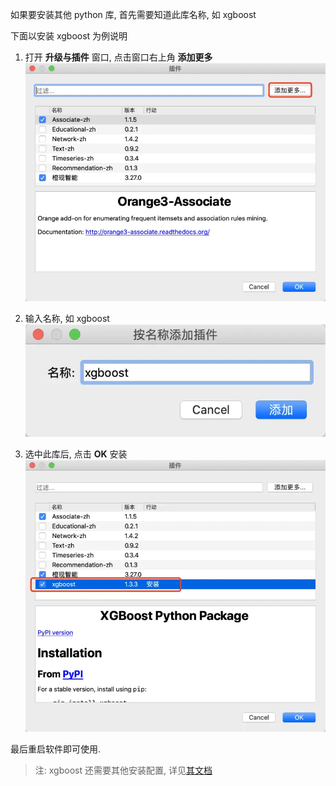 如果要安装其他 python 库, 首先需要知道此库名称, 如 xgboost

下面以安装 xgboost 为例说明

1. 打开 **升级与插件** 窗口, 点击窗口右上角 **添加更多**
![](/assets/images/utils/upgrade.png.webp)

2. 输入名称, 如 xgboost
![](/assets/images/utils/addmore.png.webp)

3. 选中此库后, 点击 **OK** 安装
![](/assets/images/utils/install.png.webp)

最后重启软件即可使用.

> 注: xgboost 还需要其他安装配置, 详见[其文档](https://xgboost.readthedocs.io/en/latest/index.html)